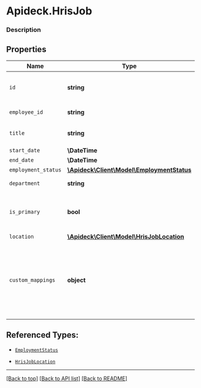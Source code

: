 # Apideck.HrisJob

### Description

## Properties
Name | Type | Description | Notes
------------ | ------------- | ------------- | -------------
`id` | **string** | A unique identifier for an object. | [optional] 
`employee_id` | **string** | Id of the employee | [optional] 
`title` | **string** | The job title of the person. | [optional] 
`start_date` | **\DateTime** |  | [optional] 
`end_date` | **\DateTime** |  | [optional] 
`employment_status` | [**\Apideck\Client\Model\EmploymentStatus**](EmploymentStatus.md) |  | [optional] 
`department` | **string** | Department name | [optional] 
`is_primary` | **bool** | Indicates whether this the employee's primary job. | [optional] 
`location` | [**\Apideck\Client\Model\HrisJobLocation**](HrisJobLocation.md) |  | [optional] 
`custom_mappings` | **object** | When custom mappings are configured on the resource, the result is included here. | [optional] 





## Referenced Types:





* [`EmploymentStatus`](EmploymentStatus.md)


* [`HrisJobLocation`](HrisJobLocation.md)


---

[[Back to top]](#) [[Back to API list]](../../../../README.md#documentation-for-api-endpoints) [[Back to README]](../../../../README.md)


